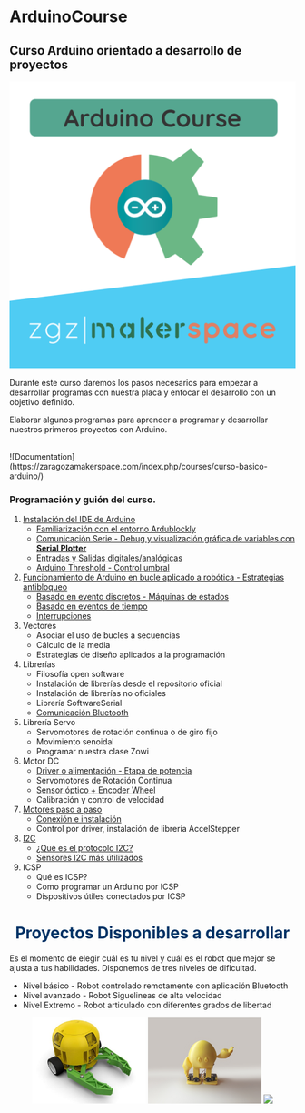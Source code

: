 # ArduinoCourse
<h2>Curso Arduino orientado a desarrollo de proyectos</h2>


<p align="center">
  <img  src="rsc/Arduino_Course_ZMS.png" width="600"/>
  
</p>
Durante este curso daremos los pasos necesarios para empezar a desarrollar programas con nuestra placa y enfocar el desarrollo con un objetivo definido.

Elaborar algunos programas para aprender a programar y desarrollar nuestros primeros proyectos con Arduino.

<br>
![Documentation](https://zaragozamakerspace.com/index.php/courses/curso-basico-arduino/)


<h3>Programación y guión del curso.</h3>
<ol>
 	<li><a href="https://zone.zaragozamakerspace.com/en/arduino">Instalación del IDE de  Arduino</a>
<ul>
 	<li><a href="https://zaragozamakerspace.com/index.php/lessons/curso-arduino-robotica-first-class/">Familiarización con el entorno Ardublockly</a></li>
 	<li><a href="https://zaragozamakerspace.com/index.php/lessons/curso-arduino-y-robotica-serial-monitor/">Comunicación Serie - Debug y visualización gráfica de variables con <strong>Serial Plotter</strong></a></li>
 	<li><a href="https://zaragozamakerspace.com/index.php/lessons/curso-arduino-robotica-first-class/">Entradas y Salidas digitales/analógicas</a></li>
 	<li><a href="https://zaragozamakerspace.com/index.php/lessons/control-umbral/" target="_blank" rel="noopener">Arduino Threshold - Control umbral</a></li>
</ul>
</li>
 	<li><a href="https://zaragozamakerspace.com/index.php/lessons/curso-arduino-y-robotica-estrategias-antibloqueo-en-bucle/">Funcionamiento de Arduino en bucle aplicado a robótica - Estrategias antibloqueo</a>
<ul>
 	<li><a href="https://zaragozamakerspace.com/index.php/lessons/curso-arduino-y-robotica-eventos-discretos-y-maquinas-de-estados/">Basado en evento discretos - Máquinas de estados</a></li>
 	<li><a href="https://zaragozamakerspace.com/index.php/lessons/curso-arduino-y-robotica-eventos-temporales/">Basado en eventos de tiempo</a></li>
 	<li><a href="https://zaragozamakerspace.com/index.php/lessons/curso-arduino-y-robotica-interrupciones/">Interrupciones</a></li>
</ul>
</li>
 	<li> Vectores
<ul>
 	<li>Asociar el uso de bucles a secuencias</li>
 	<li>Cálculo de la media</li>
 	<li>Estrategias de diseño aplicados a la programación</li>
</ul>
</li>
 	<li>Librerías
<ul>
 	<li>Filosofía open software</li>
 	<li>Instalación de librerías desde el repositorio oficial</li>
 	<li>Instalación de librerías no oficiales</li>
 	<li>Librería SoftwareSerial</li>
 	<li><a href="https://zaragozamakerspace.com/index.php/lessons/curso-de-arduino-y-robotica-comunicacion-bluetooth/">Comunicación Bluetooth</a></li>
</ul>
</li>
 	<li>Librería Servo
<ul>
 	<li>Servomotores de rotación continua o de giro fijo</li>
 	<li>Movimiento senoidal</li>
 	<li>Programar nuestra clase Zowi</li>
</ul>
</li>
 	<li>Motor DC
<ul>
 	<li><a href="https://zaragozamakerspace.com/index.php/lessons/curso-de-arduino-y-robotica-driver-l298n-etapa-de-potencia/">Driver o alimentación  - Etapa de potencia</a></li>
 	<li>Servomotores de Rotación Continua</li>
 	<li><a href="https://zaragozamakerspace.com/index.php/lessons/curso-arduino-y-robotica-sensor-optico-encoder-wheel/">Sensor óptico + Encoder Wheel</a></li>
 	<li>Calibración y control de velocidad</li>
</ul>
</li>
 	<li><a href="https://zaragozamakerspace.com/index.php/lessons/curso-arduino-y-robotica-motores-paso-a-paso/">Motores paso a paso</a>
<ul>
 	<li><a href="https://zaragozamakerspace.com/index.php/lessons/curso-arduino-y-robotica-motores-paso-a-paso/">Conexión e instalación</a></li>
 	<li>Control por driver, instalación de librería AccelStepper</li>
</ul>
</li>
 	<li><a href="https://zaragozamakerspace.com/index.php/lessons/curso-de-arduino-y-robotica-i2c/">I2C</a>
<ul>
 	<li><a href="https://zaragozamakerspace.com/index.php/lessons/curso-de-arduino-y-robotica-i2c/">¿Qué es el protocolo I2C?</a></li>
 	<li><a href="https://zaragozamakerspace.com/index.php/taller-2-i2c-maker-show/">Sensores I2C más útilizados</a></li>
</ul>
</li>
 	<li> ICSP
<ul>
 	<li>Qué es ICSP?</li>
 	<li>Como programar un Arduino por ICSP</li>
 	<li>Dispositivos útiles conectados por ICSP</li>
</ul>
</li>
</ol>


<h1 style="text-align: center;"><span style="color: #003366;">Proyectos Disponibles a desarrollar</span></h1>
Es el momento de elegir cuál es tu nivel y cuál es el robot que mejor se ajusta a tus habilidades. Disponemos de tres niveles de dificultad.
<ul>
 	<li>Nivel básico - Robot controlado remotamente con aplicación Bluetooth</li>
 	<li>Nivel avanzado - Robot Siguelineas de alta velocidad</li>
 	<li>Nivel Extremo - Robot articulado con diferentes grados de libertad</li>
</ul>

<p align="center">
  <img  src="rsc/IMG/RemoteCar.jpg" width="200"/>
  <img  src="rsc/IMG/RemoteBiped.jpg" width="200"/>
  <img  src="rsc/IMG/HighSpeed_FollowLine.jpg" width="200"/>
  
</p>

